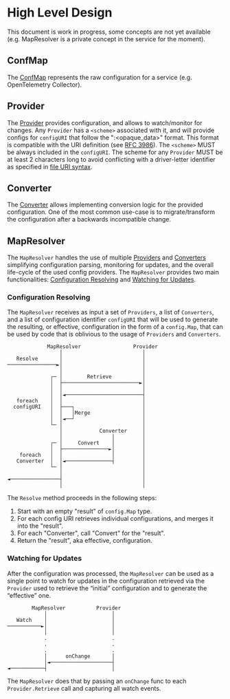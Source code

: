 # High Level Design

This document is work in progress, some concepts are not yet available
(e.g. MapResolver is a private concept in the service for the moment).

## ConfMap

The [ConfMap](confmap.go) represents the raw configuration for a service (e.g. OpenTelemetry Collector).

## Provider

The [Provider](provider.go) provides configuration, and allows to watch/monitor for changes. Any `Provider`
has a `<scheme>` associated with it, and will provide configs for `configURI` that follow the "<scheme>:<opaque_data>" format.
This format is compatible with the URI definition (see [RFC 3986](https://datatracker.ietf.org/doc/html/rfc3986)).
The `<scheme>` MUST be always included in the `configURI`. The scheme for any `Provider` MUST be at least 2
characters long to avoid conflicting with a driver-letter identifier as specified in
[file URI syntax](https://tools.ietf.org/id/draft-kerwin-file-scheme-07.html#syntax).

## Converter

The [Converter](converter.go) allows implementing conversion logic for the provided configuration. One of the most
common use-case is to migrate/transform the configuration after a backwards incompatible change.

## MapResolver

The `MapResolver` handles the use of multiple [Providers](#provider) and [Converters](#converter)
simplifying configuration parsing, monitoring for updates, and the overall life-cycle of the used config providers.
The `MapResolver` provides two main functionalities: [Configuration Resolving](#configuration-resolving) and
[Watching for Updates](#watching-for-updates).

### Configuration Resolving

The `MapResolver` receives as input a set of `Providers`, a list of `Converters`, and a list of configuration identifier
`configURI` that will be used to generate the resulting, or effective, configuration in the form of a `config.Map`,
that can be used by code that is oblivious to the usage of `Providers` and `Converters`.

```terminal
             MapResolver                 Provider
                 │                          │
   Resolve       │                          │
────────────────►│                          │
                 │                          │
              ┌─ │        Retrieve          │
              │  ├─────────────────────────►│
              │  │                          │
              │  │◄─────────────────────────┤
   foreach    │  │                          │
  configURI   │  ├───┐                      │
              │  │   │Merge                 │
              │  │◄──┘                      │
              └─ │                          │
                 │            Converter     │
                 │                │         │
              ┌─ │     Convert    │         │
              │  ├───────────────►│         │
    foreach   │  │                │         │
   Converter  │  │◄───────────────┤         │
              └─ │                          │
                 │                          │
◄────────────────┤                          │
                 │                          │
```

The `Resolve` method proceeds in the following steps:

1. Start with an empty "result" of `config.Map` type.
2. For each config URI retrieves individual configurations, and merges it into the "result".
2. For each "Converter", call "Convert" for the "result".
4. Return the "result", aka effective, configuration.

### Watching for Updates
After the configuration was processed, the `MapResolver` can be used as a single point to watch for updates in the
configuration retrieved via the `Provider` used to retrieve the “initial” configuration and to generate the “effective” one.

```terminal      
        MapResolver          Provider
            │                     │
   Watch    │                     │
───────────►│                     │
            │                     │
            .                     .
            .                     .
            .                     .
            │      onChange       │
            │◄────────────────────┤
◄───────────┤                     │
```

The `MapResolver` does that by passing an `onChange` func to each `Provider.Retrieve` call and capturing all watch events. 
